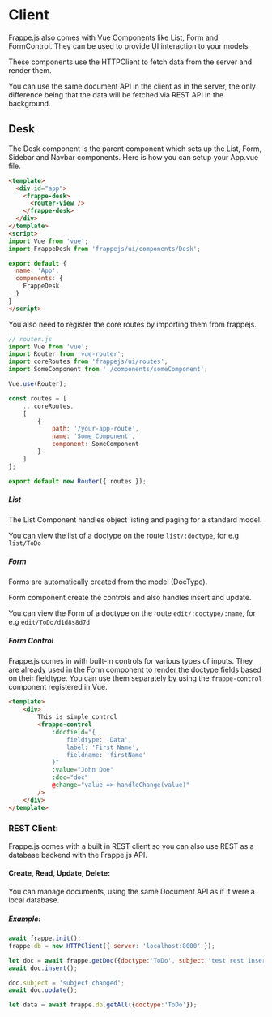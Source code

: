 # Client

Frappe.js also comes with Vue Components like List, Form and FormControl. They can be used to provide UI interaction to your models.

These components use the HTTPClient to fetch data from the server and render them.

You can use the same document API in the client as in the server, the only difference being that the data will be fetched via REST API in the background.

## Desk

The Desk component is the parent component which sets up the List, Form, Sidebar and Navbar components. Here is how you can setup your App.vue file.

```html
<template>
  <div id="app">
    <frappe-desk>
      <router-view />
    </frappe-desk>
  </div>
</template>
<script>
import Vue from 'vue';
import FrappeDesk from 'frappejs/ui/components/Desk';

export default {
  name: 'App',
  components: {
    FrappeDesk
  }
}
</script>
```

You also need to register the core routes by importing them from frappejs.

```js
// router.js
import Vue from 'vue';
import Router from 'vue-router';
import coreRoutes from 'frappejs/ui/routes';
import SomeComponent from './components/someComponent';

Vue.use(Router);

const routes = [
	...coreRoutes,
	[
		{
			path: '/your-app-route',
			name: 'Some Component',
			component: SomeComponent
		}
	]
];

export default new Router({ routes });
```

##### List

The List Component handles object listing and paging for a standard model.

You can view the list of a doctype on the route `list/:doctype`, for e.g `list/ToDo`

##### Form

Forms are automatically created from the model (DocType).

Form component create the controls and also handles insert and update.

You can view the Form of a doctype on the route `edit/:doctype/:name`, for e.g `edit/ToDo/d1d8s8d7d`

##### Form Control

Frappe.js comes in with built-in controls for various types of inputs. They are already used in the Form component to render the doctype fields based on their fieldtype. You can use them separately by using the `frappe-control` component registered in Vue.

```html
<template>
	<div>
		This is simple control
		<frappe-control
			:docfield="{
				fieldtype: 'Data',
				label: 'First Name',
				fieldname: 'firstName'
			}"
			:value="John Doe"
			:doc="doc"
			@change="value => handleChange(value)"
		/>
	</div>
</template>
```

### REST Client:

Frappe.js comes with a built in REST client so you can also use REST as a database backend with the Frappe.js API.

#### Create, Read, Update, Delete:

You can manage documents, using the same Document API as if it were a local database.

##### Example:

```js
await frappe.init();
frappe.db = new HTTPClient({ server: 'localhost:8000' });

let doc = await frappe.getDoc({doctype:'ToDo', subject:'test rest insert 1'});
await doc.insert();

doc.subject = 'subject changed';
await doc.update();

let data = await frappe.db.getAll({doctype:'ToDo'});
```
